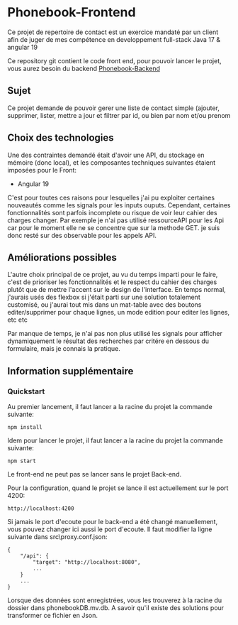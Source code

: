 # Phonebook-Frontend

Ce projet de repertoire de contact est un exercice mandaté par un client afin de juger de mes compétence en developpement full-stack Java 17 & angular 19

Ce repository git contient le code front end, pour pouvoir lancer le projet, vous aurez besoin du backend [Phonebook-Backend](https://github.com/Olaf-coder/kata-phonebook-back)

## Sujet

Ce projet demande de pouvoir gerer une liste de contact simple (ajouter, supprimer, lister, mettre a jour et filtrer par id, ou bien par nom et/ou prenom

## Choix des technologies

Une des contraintes demandé était d'avoir une API, du stockage en mémoire (donc local), et les composantes techniques suivantes étaient imposées pour le Front:

- Angular 19

C'est pour toutes ces raisons pour lesquelles j'ai pu exploiter certaines nouveautés comme les signals pour les inputs ouputs.
Cependant, certaines fonctionnalités sont parfois incomplete ou risque de voir leur cahier des charges changer.
Par exemple je n'ai pas utilisé ressourceAPI pour les Api car pour le moment elle ne se concentre que sur la methode GET. je suis donc resté sur des observable pour les appels API.

## Améliorations possibles
L'autre choix principal de ce projet, au vu du temps imparti pour le faire, c'est de prioriser les fonctionnalités et le respect du cahier des charges plutôt que de mettre l'accent sur le design de l'interface.
En temps normal, j'aurais usés des flexbox si j'était parti sur une solution totalement customisé, ou j'aurai tout mis dans un mat-table avec des boutons editer/supprimer pour chaque lignes, un mode edition pour editer les lignes, etc etc

Par manque de temps, je n'ai pas non plus utilisé les signals pour afficher dynamiquement le résultat des recherches par critére en dessous du formulaire, mais je connais la pratique. 

## Information supplémentaire
### Quickstart

Au premier lancement, il faut lancer a la racine du projet la commande suivante:

    npm install

Idem pour lancer le projet, il faut lancer a la racine du projet la commande suivante:

    npm start

Le front-end ne peut pas se lancer sans le projet Back-end.

Pour la configuration, quand le projet se lance il est actuellement sur le port 4200:

    http://localhost:4200

Si jamais le port d'ecoute pour le back-end a été changé manuellement, vous pouvez changer ici aussi le port d'ecoute. Il faut modifier la ligne suivante dans src\proxy.conf.json:

    {
        "/api": {
            "target": "http://localhost:8080",
            ...
        }
        ...
    }

Lorsque des données sont enregistrées, vous les trouverez à la racine du dossier dans phonebookDB.mv.db.
A savoir qu'il existe des solutions pour transformer ce fichier en Json.
